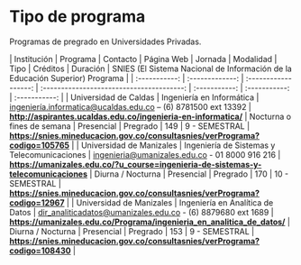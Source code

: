 # Tipo de programa

Programas de pregrado en Universidades Privadas.


| Institución    |  Programa  | Contacto    |         Página Web                   |  Jornada | Modalidad | Tipo | Créditos | Duración | SNIES (El Sistema Nacional de Información de la Educación Superior) Programa |
| :-----------: | :-------------:   | :------------------: | :---------------------------------------: | :-----------: |  :-----------: |  :-----------: |
| Universidad de Caldas  | Ingeniería en Informática |  ingeniería.informatica@ucaldas.edu.co – (6) 8781500 ext 13392 | **http://aspirantes.ucaldas.edu.co/ingenieria-en-informatica/** | Nocturna o fines de semana | Presencial | Pregrado | 149 | 9 - SEMESTRAL | **https://snies.mineducacion.gov.co/consultasnies/verPrograma?codigo=105765** |
| Universidad de Manizales | Ingeniería de Sistemas y Telecomunicaciones  | ingenieria@umanizales.edu.co - 01 8000 916 216  | **https://umanizales.edu.co/?u_course=ingenieria-de-sistemas-y-telecomunicaciones** | Diurna / Nocturna | Presencial | Pregrado | 170 | 10 - SEMESTRAL | **https://snies.mineducacion.gov.co/consultasnies/verPrograma?codigo=12967** |
| Universidad de Manizales | Ingeniería en Analítica de Datos  | dir_analiticadatos@umanizales.edu.co - (6) 8879680 ext 1689  | **https://umanizales.edu.co/Programa/ingenieria_en_analitica_de_datos/** | Diurna / Nocturna | Presencial | Pregrado | 153 | 9 - SEMESTRAL | **https://snies.mineducacion.gov.co/consultasnies/verPrograma?codigo=108430** |
